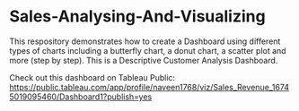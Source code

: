 # Sales-Analysing-And-Visualizing
This respository demonstrates how to create a Dashboard using different types of charts including a butterfly chart, a donut chart, a scatter plot and more (step by step). This is a Descriptive Customer Analysis Dashboard.

Check out this dashboard on Tableau Public: https://public.tableau.com/app/profile/naveen1768/viz/Sales_Revenue_16745019095460/Dashboard1?publish=yes
